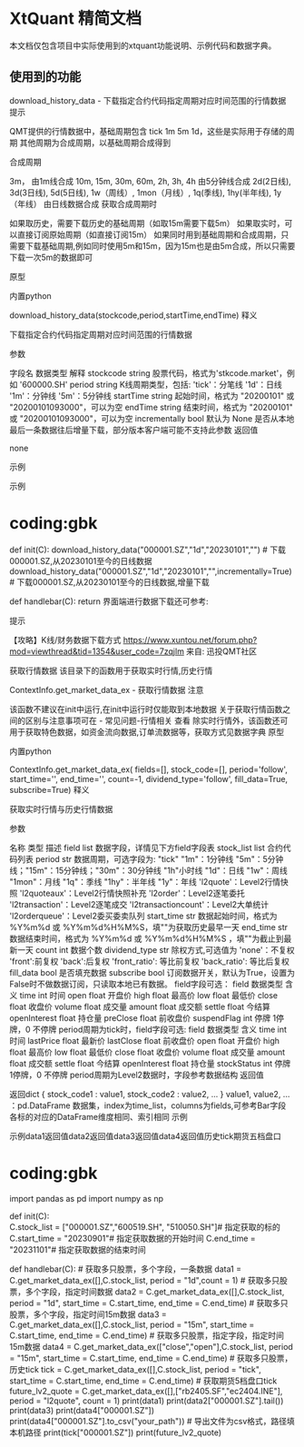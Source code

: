 # XtQuant 精简文档

本文档仅包含项目中实际使用到的xtquant功能说明、示例代码和数据字典。

## 使用到的功能

download_history_data - 下载指定合约代码指定周期对应时间范围的行情数据
提示

QMT提供的行情数据中，基础周期包含 tick 1m 5m 1d，这些是实际用于存储的周期 其他周期为合成周期，以基础周期合成得到

合成周期

3m， 由1m线合成
10m, 15m, 30m, 60m, 2h, 3h, 4h 由5分钟线合成
2d(2日线), 3d(3日线), 5d(5日线), 1w（周线）, 1mon（月线）, 1q(季线), 1hy(半年线), 1y（年线） 由日线数据合成
获取合成周期时

如果取历史，需要下载历史的基础周期（如取15m需要下载5m）
如果取实时，可以直接订阅原始周期（如直接订阅15m）
如果同时用到基础周期和合成周期，只需要下载基础周期,例如同时使用5m和15m，因为15m也是由5m合成，所以只需要下载一次5m的数据即可

原型

内置python

download_history_data(stockcode,period,startTime,endTime)
释义

下载指定合约代码指定周期对应时间范围的行情数据

参数

字段名	数据类型	解释
stockcode	string	股票代码，格式为'stkcode.market'，例如 '600000.SH'
period	string	K线周期类型，包括:
'tick'：分笔线
'1d'：日线
'1m'：分钟线
'5m'：5分钟线
startTime	string	起始时间，格式为 "20200101" 或 "20200101093000"，可以为空
endTime	string	结束时间，格式为 "20200101" 或 "20200101093000"，可以为空
incrementally	bool	默认为 None 是否从本地最后一条数据往后增量下载，部分版本客户端可能不支持此参数
返回值

none

示例

示例

# coding:gbk
def init(C):
	download_history_data("000001.SZ","1d","20230101","") # 下载000001.SZ,从20230101至今的日线数据
    download_history_data("000001.SZ","1d","20230101","",incrementally=True) # 下载000001.SZ,从20230101至今的日线数据,增量下载

def handlebar(C):
    return
界面端进行数据下载还可参考:

提示

【攻略】K线/财务数据下载方式 https://www.xuntou.net/forum.php?mod=viewthread&tid=1354&user_code=7zqjlm 来自: 迅投QMT社区

获取行情数据
该目录下的函数用于获取实时行情,历史行情

ContextInfo.get_market_data_ex - 获取行情数据
注意

该函数不建议在init中运行,在init中运行时仅能取到本地数据
关于获取行情函数之间的区别与注意事项可在 - 常见问题-行情相关 查看
除实时行情外，该函数还可用于获取特色数据，如资金流向数据,订单流数据等，获取方式见数据字典
原型

内置python

ContextInfo.get_market_data_ex(
    fields=[], 
    stock_code=[], 
    period='follow', 
    start_time='', 
    end_time='', 
    count=-1, 
    dividend_type='follow', 
    fill_data=True, 
    subscribe=True)
释义

获取实时行情与历史行情数据

参数

名称	类型	描述
field	list	数据字段，详情见下方field字段表
stock_list	list	合约代码列表
period	str	数据周期，可选字段为:
"tick"
"1m"：1分钟线
"5m"：5分钟线；"15m"：15分钟线；"30m"：30分钟线
"1h"小时线
"1d"：日线
"1w"：周线
"1mon"：月线
"1q"：季线
"1hy"：半年线
"1y"：年线
'l2quote'：Level2行情快照
'l2quoteaux'：Level2行情快照补充
'l2order'：Level2逐笔委托
'l2transaction'：Level2逐笔成交
'l2transactioncount'：Level2大单统计
'l2orderqueue'：Level2委买委卖队列
start_time	str	数据起始时间，格式为 %Y%m%d 或 %Y%m%d%H%M%S，填""为获取历史最早一天
end_time	str	数据结束时间，格式为 %Y%m%d 或 %Y%m%d%H%M%S ，填""为截止到最新一天
count	int	数据个数
dividend_type	str	除权方式,可选值为
'none'：不复权
'front':前复权
'back':后复权
'front_ratio': 等比前复权
'back_ratio': 等比后复权
fill_data	bool	是否填充数据
subscribe	bool	订阅数据开关，默认为True，设置为False时不做数据订阅，只读取本地已有数据。
field字段可选：
field	数据类型	含义
time	int	时间
open	float	开盘价
high	float	最高价
low	float	最低价
close	float	收盘价
volume	float	成交量
amount	float	成交额
settle	float	今结算
openInterest	float	持仓量
preClose	float	前收盘价
suspendFlag	int	停牌 1停牌，0 不停牌
period周期为tick时，field字段可选:
field	数据类型	含义
time	int	时间
lastPrice	float	最新价
lastClose	float	前收盘价
open	float	开盘价
high	float	最高价
low	float	最低价
close	float	收盘价
volume	float	成交量
amount	float	成交额
settle	float	今结算
openInterest	float	持仓量
stockStatus	int	停牌 1停牌，0 不停牌
period周期为Level2数据时，字段参考数据结构
返回值

返回dict { stock_code1 : value1, stock_code2 : value2, ... }
value1, value2, ... ：pd.DataFrame 数据集，index为time_list，columns为fields,可参考Bar字段
各标的对应的DataFrame维度相同、索引相同
示例

示例data1返回值data2返回值data3返回值data4返回值历史tick期货五档盘口

# coding:gbk
import pandas as pd
import numpy as np

def init(C):	
	C.stock_list = ["000001.SZ","600519.SH", "510050.SH"]# 指定获取的标的
	C.start_time = "20230901"# 指定获取数据的开始时间
	C.end_time = "20231101"# 指定获取数据的结束时间
	
def handlebar(C):
	# 获取多只股票，多个字段，一条数据
	data1 = C.get_market_data_ex([],C.stock_list, period = "1d",count = 1)
	# 获取多只股票，多个字段，指定时间数据
	data2 = C.get_market_data_ex([],C.stock_list, period = "1d", start_time = C.start_time, end_time = C.end_time)
	# 获取多只股票，多个字段，指定时间15m数据
	data3 = C.get_market_data_ex([],C.stock_list, period = "15m", start_time = C.start_time, end_time = C.end_time)
	# 获取多只股票，指定字段，指定时间15m数据
	data4 = C.get_market_data_ex(["close","open"],C.stock_list, period = "15m", start_time = C.start_time, end_time = C.end_time)
	# 获取多只股票，历史tick
	tick = C.get_market_data_ex([],C.stock_list, period = "tick", start_time = C.start_time, end_time = C.end_time)
	# 获取期货5档盘口tick
	future_lv2_quote = C.get_market_data_ex([],["rb2405.SF","ec2404.INE"], period = "l2quote", count = 1)
	print(data1)
	print(data2["000001.SZ"].tail())
	print(data3)
	print(data4["000001.SZ"])
	print(data4["000001.SZ"].to_csv("your_path")) # 导出文件为csv格式，路径填本机路径
	print(tick["000001.SZ"])
	print(future_lv2_quote)

```